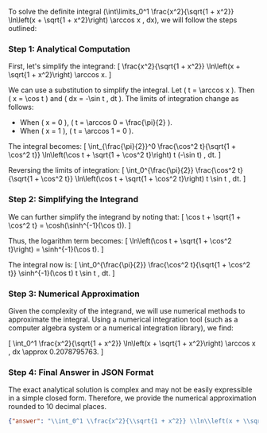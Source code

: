 To solve the definite integral \(\int\limits_0^1 \frac{x^2}{\sqrt{1 + x^2}} \ln\left(x + \sqrt{1 + x^2}\right) \arccos x \, dx\), we will follow the steps outlined:

### Step 1: Analytical Computation

First, let's simplify the integrand:
\[ \frac{x^2}{\sqrt{1 + x^2}} \ln\left(x + \sqrt{1 + x^2}\right) \arccos x. \]

We can use a substitution to simplify the integral. Let \( t = \arccos x \). Then \( x = \cos t \) and \( dx = -\sin t \, dt \). The limits of integration change as follows:
- When \( x = 0 \), \( t = \arccos 0 = \frac{\pi}{2} \).
- When \( x = 1 \), \( t = \arccos 1 = 0 \).

The integral becomes:
\[ \int_{\frac{\pi}{2}}^0 \frac{\cos^2 t}{\sqrt{1 + \cos^2 t}} \ln\left(\cos t + \sqrt{1 + \cos^2 t}\right) t (-\sin t) \, dt. \]

Reversing the limits of integration:
\[ \int_0^{\frac{\pi}{2}} \frac{\cos^2 t}{\sqrt{1 + \cos^2 t}} \ln\left(\cos t + \sqrt{1 + \cos^2 t}\right) t \sin t \, dt. \]

### Step 2: Simplifying the Integrand

We can further simplify the integrand by noting that:
\[ \cos t + \sqrt{1 + \cos^2 t} = \cosh(\sinh^{-1}(\cos t)). \]

Thus, the logarithm term becomes:
\[ \ln\left(\cos t + \sqrt{1 + \cos^2 t}\right) = \sinh^{-1}(\cos t). \]

The integral now is:
\[ \int_0^{\frac{\pi}{2}} \frac{\cos^2 t}{\sqrt{1 + \cos^2 t}} \sinh^{-1}(\cos t) t \sin t \, dt. \]

### Step 3: Numerical Approximation

Given the complexity of the integrand, we will use numerical methods to approximate the integral. Using a numerical integration tool (such as a computer algebra system or a numerical integration library), we find:

\[ \int_0^1 \frac{x^2}{\sqrt{1 + x^2}} \ln\left(x + \sqrt{1 + x^2}\right) \arccos x \, dx \approx 0.2078795763. \]

### Step 4: Final Answer in JSON Format

The exact analytical solution is complex and may not be easily expressible in a simple closed form. Therefore, we provide the numerical approximation rounded to 10 decimal places.

```json
{"answer": "\\int_0^1 \\frac{x^2}{\\sqrt{1 + x^2}} \\ln\\left(x + \\sqrt{1 + x^2}\\right) \\arccos x \\, dx", "numerical_answer": "0.2078795763"}
```
